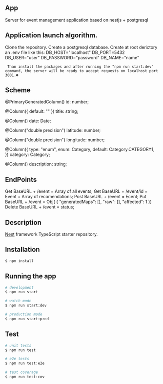 ## App

Server for event management application based on nestjs + postgresql

## Application launch algorithm.

Clone the repository.
 Create a postgresql database.
  Create at root derictory an .env file like this: 
     DB_HOST="localhost"
     DB_PORT=5432
     DB_USER="user"
     DB_PASSWORD="password"
     DB_NAME="name"
     

     Than install the packages and after running the "npm run start:dev" command, the server will be ready to accept requests on localhost port 3001.☻

## Scheme

@PrimaryGeneratedColumn()
  id: number;

  @Column({ default: "" })
  title: string;

  @Column()
  date: Date;

  @Column("double precision")
  latitude: number;

  @Column("double precision")
  longitude: number;

  @Column({
    type: "enum",
    enum: Category,
    default: Category.CATEGORY1,
  })
  category: Category;

  @Column()
  description: string;


## EndPoints

Get BaseURL + /event = Array of all events;
Get BaseURL + /event/id = Event + Array of recomendations;
Post BaseURL + /event = Ecent;
Put BaseURL + /event = Obj( {
                               "generatedMaps": [],
                               "raw": [],
                               "affected": 1
                            })
Delete BaseURL + /event = status;

## Description
     

[Nest](https://github.com/nestjs/nest) framework TypeScript starter repository.

## Installation

```bash
$ npm install
```

## Running the app

```bash
# development
$ npm run start

# watch mode
$ npm run start:dev

# production mode
$ npm run start:prod
```

## Test

```bash
# unit tests
$ npm run test

# e2e tests
$ npm run test:e2e

# test coverage
$ npm run test:cov
```
